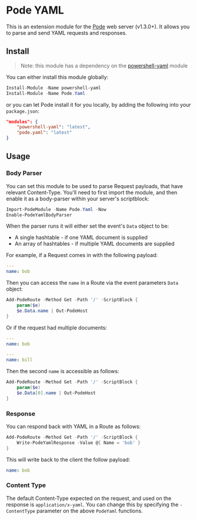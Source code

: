 # Pode YAML

This is an extension module for the [Pode](https://github.com/Badgerati/Pode) web server (v1.3.0+). It allows you to parse and send YAML requests and responses.

## Install

> Note: this module has a dependency on the [powershell-yaml](https://www.powershellgallery.com/packages/powershell-yaml/0.4.1) module

You can either install this module globally:

```powershell
Install-Module -Name powershell-yaml
Install-Module -Name Pode.Yaml
```

or you can let Pode install it for you locally, by adding the following into your `package.json`:

```json
"modules": {
    "powershell-yaml": "latest",
    "pode.yaml": "latest"
}
```

## Usage

### Body Parser

You can set this module to be used to parse Request payloads, that have relevant Content-Type. You'll need to first import the module, and then enable it as a body-parser within your server's scriptblock:

```powershell
Import-PodeModule -Name Pode.Yaml -Now
Enable-PodeYamlBodyParser
```

When the parser runs it will either set the event's `Data` object to be:

* A single hashtable - if one YAML document is supplied
* An array of hashtables - if multiple YAML documents are supplied

For example, if a Request comes in with the following payload:

```yaml
---
name: bob
```

Then you can access the `name` in a Route via the event parameters `Data` object:

```powershell
Add-PodeRoute -Method Get -Path '/' -ScriptBlock {
    param($e)
    $e.Data.name | Out-PodeHost
}
```

Or if the request had multiple documents:

```yaml
---
name: bob

---
name: bill
```

Then the second `name` is accessible as follows:

```powershell
Add-PodeRoute -Method Get -Path '/' -ScriptBlock {
    param($e)
    $e.Data[0].name | Out-PodeHost
}
```

### Response

You can respond back with YAML in a Route as follows:

```powershell
Add-PodeRoute -Method Get -Path '/' -ScriptBlock {
    Write-PodeYamlResponse -Value @{ Name = 'bob' }
}
```

This will write back to the client the follow payload:

```yaml
name: bob
```

### Content Type

The default Content-Type expected on the request, and used on the response is `application/x-yaml`. You can change this by specifying the `-ContentType` parameter on the above `PodeYaml` functions.
